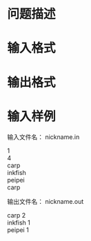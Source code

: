 

# 问题描述



# 输入格式



# 输出格式



# 输入样例


<p>
输入文件名： nickname.in
</p>
<p>
1 <br/>
4 <br/>
carp <br/>
inkfish <br/>
peipei <br/>
carp
</p>
<p>
输出文件名： nickname.out
</p>
<p>
carp 2 <br/>
inkfish 1 <br/>
peipei 1
</p>
<p>
<br/>
</p>
<p>
<br/>
</p>
<p>
<br/>
</p>
<p>
<br/>
</p>
